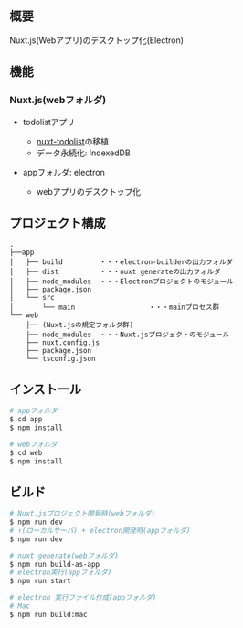 ## 概要

Nuxt.js(Webアプリ)のデスクトップ化(Electron)


## 機能

### Nuxt.js(webフォルダ)

* todolistアプリ
  * [nuxt-todolist](https://github.com/skysan87/nuxt-todolist)の移植
  * データ永続化: IndexedDB

* appフォルダ: electron
  * webアプリのデスクトップ化


## プロジェクト構成

```
.
├──app
│   ├── build         ・・・electron-builderの出力フォルダ
│   ├── dist          ・・・nuxt generateの出力フォルダ
│   ├── node_modules  ・・・Electronプロジェクトのモジュール
│   ├── package.json
│   └── src
│       └── main                  ・・・mainプロセス群
└── web
    ├── (Nuxt.jsの規定フォルダ群)
    ├── node_modules  ・・・Nuxt.jsプロジェクトのモジュール
    ├── nuxt.config.js
    ├── package.json
    └── tsconfig.json
```


## インストール

```bash
# appフォルダ
$ cd app
$ npm install

# webフォルダ
$ cd web
$ npm install
```


## ビルド

```bash
# Nuxt.jsプロジェクト開発時(webフォルダ)
$ npm run dev
# ↑(ローカルサーバ) + electron開発時(appフォルダ)
$ npm run dev

# nuxt generate(webフォルダ)
$ npm run build-as-app
# electron実行(appフォルダ)
$ npm run start

# electron 実行ファイル作成(appフォルダ)
# Mac
$ npm run build:mac
```